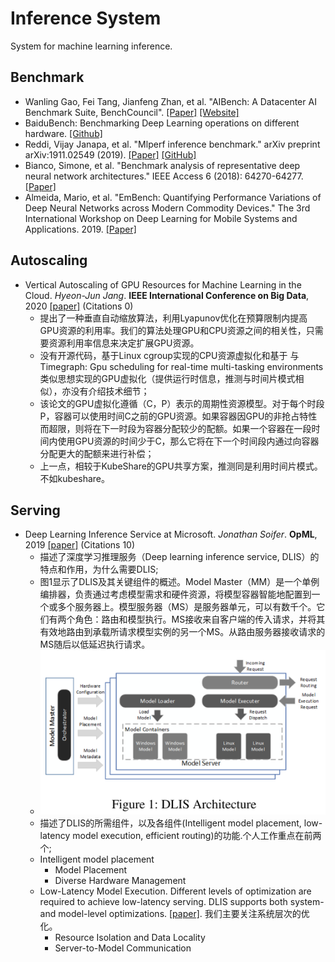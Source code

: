# Inference System

System for machine learning inference.

## Benchmark
- Wanling Gao, Fei Tang, Jianfeng Zhan, et al. "AIBench: A Datacenter AI Benchmark Suite, BenchCouncil". [[Paper]](https://arxiv.org/pdf/2005.03459.pdf) [[Website]](https://www.benchcouncil.org/AIBench/index.html)
- BaiduBench: Benchmarking Deep Learning operations on different hardware. [[Github]](https://github.com/baidu-research/DeepBench#inference-benchmark)
- Reddi, Vijay Janapa, et al. "Mlperf inference benchmark." arXiv preprint arXiv:1911.02549 (2019). [[Paper]](https://arxiv.org/pdf/1911.02549.pdf) [[GitHub]](https://github.com/mlperf/inference)
- Bianco, Simone, et al. "Benchmark analysis of representative deep neural network architectures." IEEE Access 6 (2018): 64270-64277. [[Paper]](https://arxiv.org/abs/1810.00736)
- Almeida, Mario, et al. "EmBench: Quantifying Performance Variations of Deep Neural Networks across Modern Commodity Devices." The 3rd International Workshop on Deep Learning for Mobile Systems and Applications. 2019. [[Paper]](https://arxiv.org/pdf/1905.07346.pdf)

## Autoscaling
- Vertical Autoscaling of GPU Resources for Machine Learning in the Cloud. *Hyeon-Jun Jang*. **IEEE International Conference on Big Data**, 2020 [[paper]](https://ieeexplore.ieee.org/document/9378248) (Citations 0) 
  - 提出了一种垂直自动缩放算法，利用Lyapunov优化在预算限制内提高GPU资源的利用率。我们的算法处理GPU和CPU资源之间的相关性，只需要资源利用率信息来决定扩展GPU资源。
  - 没有开源代码，基于Linux cgroup实现的CPU资源虚拟化和基于 与Timegraph: Gpu scheduling for real-time multi-tasking environments类似思想实现的GPU虚拟化（提供运行时信息，推测与时间片模式相似），亦没有介绍技术细节；
  - 该论文的GPU虚拟化遵循（C，P）表示的周期性资源模型。对于每个时段P，容器可以使用时间C之前的GPU资源。如果容器因GPU的非抢占特性而超限，则将在下一时段为容器分配较少的配额。如果一个容器在一段时间内使用GPU资源的时间少于C，那么它将在下一个时间段内通过向容器分配更大的配额来进行补偿；
  - 上一点，相较于KubeShare的GPU共享方案，推测同是利用时间片模式。不如kubeshare。

## Serving
- Deep Learning Inference Service at Microsoft. *Jonathan Soifer*. **OpML**, 2019 [[paper]](https://www.usenix.org/conference/opml19/presentation/soifer) (Citations 10)
  - 描述了深度学习推理服务（Deep learning inference service, DLIS）的特点和作用，为什么需要DLIS;
  - 图1显示了DLIS及其关键组件的概述。Model Master（MM）是一个单例编排器，负责通过考虑模型需求和硬件资源，将模型容器智能地配置到一个或多个服务器上。模型服务器（MS）是服务器单元，可以有数千个。它们有两个角色：路由和模型执行。MS接收来自客户端的传入请求，并将其有效地路由到承载所请求模型实例的另一个MS。从路由服务器接收请求的MS随后以低延迟执行请求。
  - ![DLIS_Architecture.png](./imgs/DLIS_Architecture.png)
  - 描述了DLIS的所需组件，以及各组件(Intelligent model placement, low-latency model execution, efficient routing)的功能.个人工作重点在前两个;
  - Intelligent model placement
    - Model Placement
    - Diverse Hardware Management
  - Low-Latency Model Execution. Different levels of optimization are required to achieve low-latency serving. DLIS supports both system- and model-level optimizations. [[paper]](https://www.usenix.org/conference/atc18/presentation/zhang-minjia). 我们主要关注系统层次的优化。
    - Resource Isolation and Data Locality
    - Server-to-Model Communication
